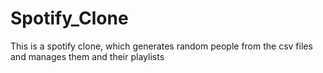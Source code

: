 # Spotify_Clone
This is a spotify clone, which generates random people from the csv files and manages them and their playlists
